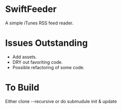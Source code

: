 # SwiftFeeder
A simple iTunes RSS feed reader.

# Issues Outstanding
* Add assets.
* DRY out favoriting code.
* Possible refactoring of some code.

# To Build
Either clone --recursive or do submudule init & update
